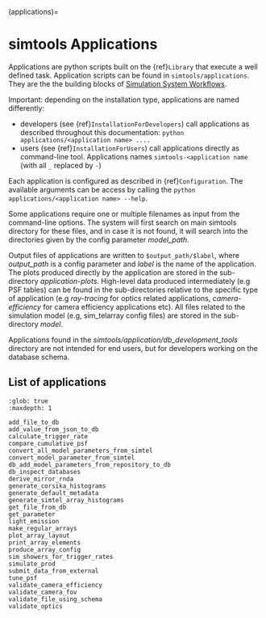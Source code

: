 (applications)=

# simtools Applications

Applications are python scripts built on the {ref}`Library` that execute a well defined task.
Application scripts can be found in `simtools/applications`.
They are the the building blocks of [Simulation System Workflows](https://github.com/gammasim/workflows).

Important: depending on the installation type, applications are named differently:

- developers (see {ref}`InstallationForDevelopers`) call applications as described throughout this documentation: `python applications/<application name> ....`
- users (see {ref}`InstallationForUsers`) call applications directly as command-line tool. Applications names `simtools-<application name` (with all `_` replaced by `-`)

Each application is configured as described in {ref}`Configuration`.
The available arguments can be access by calling the `python applications/<application name> --help`.

Some applications require one or multiple filenames as input from the command-line options. The system will
first search on main simtools directory for these files, and in case it is not found, it will
search into the directories given by the config parameter *model_path*.

Output files of applications are written to `$output_path/$label`, where
*output_path* is a config parameter and *label* is the name of the application. The plots
produced directly by the application are stored in the sub-directory *application-plots*.
High-level data produced intermediately (e.g PSF tables) can be found in the sub-directories relative to
the specific type of application (e.g *ray-tracing* for optics related applications,
*camera-efficiency* for camera efficiency applications etc). All files related to the simulation model (e.g,
sim_telarray config files) are stored in the sub-directory *model*.

Applications found in the *simtools/application/db_development_tools* directory are not intended for
end users, but for developers working on the database schema.

## List of applications

```{toctree}
:glob: true
:maxdepth: 1

add_file_to_db
add_value_from_json_to_db
calculate_trigger_rate
compare_cumulative_psf
convert_all_model_parameters_from_simtel
convert_model_parameter_from_simtel
db_add_model_parameters_from_repository_to_db
db_inspect_databases
derive_mirror_rnda
generate_corsika_histograms
generate_default_metadata
generate_simtel_array_histograms
get_file_from_db
get_parameter
light_emission
make_regular_arrays
plot_array_layout
print_array_elements
produce_array_config
sim_showers_for_trigger_rates
simulate_prod
submit_data_from_external
tune_psf
validate_camera_efficiency
validate_camera_fov
validate_file_using_schema
validate_optics
```
